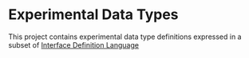 Experimental Data Types
===========

This project contains experimental data type definitions expressed in a subset of [Interface Definition Language](http://www.omg.org/gettingstarted/omg_idl.htm)